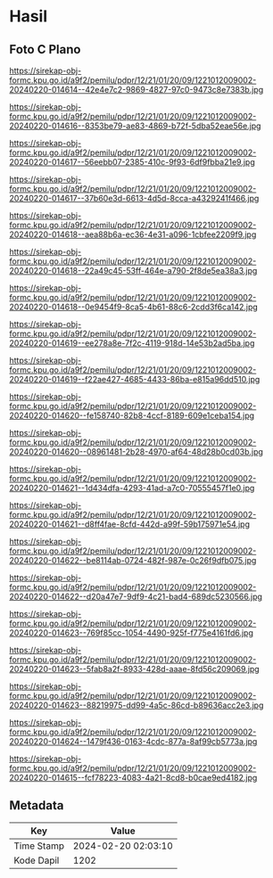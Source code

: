 # Hasil

## Foto C Plano

https://sirekap-obj-formc.kpu.go.id/a9f2/pemilu/pdpr/12/21/01/20/09/1221012009002-20240220-014614--42e4e7c2-9869-4827-97c0-9473c8e7383b.jpg

https://sirekap-obj-formc.kpu.go.id/a9f2/pemilu/pdpr/12/21/01/20/09/1221012009002-20240220-014616--8353be79-ae83-4869-b72f-5dba52eae56e.jpg

https://sirekap-obj-formc.kpu.go.id/a9f2/pemilu/pdpr/12/21/01/20/09/1221012009002-20240220-014617--56eebb07-2385-410c-9f93-6df9fbba21e9.jpg

https://sirekap-obj-formc.kpu.go.id/a9f2/pemilu/pdpr/12/21/01/20/09/1221012009002-20240220-014617--37b60e3d-6613-4d5d-8cca-a4329241f466.jpg

https://sirekap-obj-formc.kpu.go.id/a9f2/pemilu/pdpr/12/21/01/20/09/1221012009002-20240220-014618--aea88b6a-ec36-4e31-a096-1cbfee2209f9.jpg

https://sirekap-obj-formc.kpu.go.id/a9f2/pemilu/pdpr/12/21/01/20/09/1221012009002-20240220-014618--22a49c45-53ff-464e-a790-2f8de5ea38a3.jpg

https://sirekap-obj-formc.kpu.go.id/a9f2/pemilu/pdpr/12/21/01/20/09/1221012009002-20240220-014618--0e9454f9-8ca5-4b61-88c6-2cdd3f6ca142.jpg

https://sirekap-obj-formc.kpu.go.id/a9f2/pemilu/pdpr/12/21/01/20/09/1221012009002-20240220-014619--ee278a8e-7f2c-4119-918d-14e53b2ad5ba.jpg

https://sirekap-obj-formc.kpu.go.id/a9f2/pemilu/pdpr/12/21/01/20/09/1221012009002-20240220-014619--f22ae427-4685-4433-86ba-e815a96dd510.jpg

https://sirekap-obj-formc.kpu.go.id/a9f2/pemilu/pdpr/12/21/01/20/09/1221012009002-20240220-014620--fe158740-82b8-4ccf-8189-609e1ceba154.jpg

https://sirekap-obj-formc.kpu.go.id/a9f2/pemilu/pdpr/12/21/01/20/09/1221012009002-20240220-014620--08961481-2b28-4970-af64-48d28b0cd03b.jpg

https://sirekap-obj-formc.kpu.go.id/a9f2/pemilu/pdpr/12/21/01/20/09/1221012009002-20240220-014621--1d434dfa-4293-41ad-a7c0-70555457f1e0.jpg

https://sirekap-obj-formc.kpu.go.id/a9f2/pemilu/pdpr/12/21/01/20/09/1221012009002-20240220-014621--d8ff4fae-8cfd-442d-a99f-59b175971e54.jpg

https://sirekap-obj-formc.kpu.go.id/a9f2/pemilu/pdpr/12/21/01/20/09/1221012009002-20240220-014622--be8114ab-0724-482f-987e-0c26f9dfb075.jpg

https://sirekap-obj-formc.kpu.go.id/a9f2/pemilu/pdpr/12/21/01/20/09/1221012009002-20240220-014622--d20a47e7-9df9-4c21-bad4-689dc5230566.jpg

https://sirekap-obj-formc.kpu.go.id/a9f2/pemilu/pdpr/12/21/01/20/09/1221012009002-20240220-014623--769f85cc-1054-4490-925f-f775e4161fd6.jpg

https://sirekap-obj-formc.kpu.go.id/a9f2/pemilu/pdpr/12/21/01/20/09/1221012009002-20240220-014623--5fab8a2f-8933-428d-aaae-8fd56c209069.jpg

https://sirekap-obj-formc.kpu.go.id/a9f2/pemilu/pdpr/12/21/01/20/09/1221012009002-20240220-014623--88219975-dd99-4a5c-86cd-b89636acc2e3.jpg

https://sirekap-obj-formc.kpu.go.id/a9f2/pemilu/pdpr/12/21/01/20/09/1221012009002-20240220-014624--1479f436-0163-4cdc-877a-8af99cb5773a.jpg

https://sirekap-obj-formc.kpu.go.id/a9f2/pemilu/pdpr/12/21/01/20/09/1221012009002-20240220-014615--fcf78223-4083-4a21-8cd8-b0cae9ed4182.jpg


## Metadata

| Key        | Value               |
| ---------- | ------------------- |
| Time Stamp | 2024-02-20 02:03:10 |
| Kode Dapil | 1202                |



